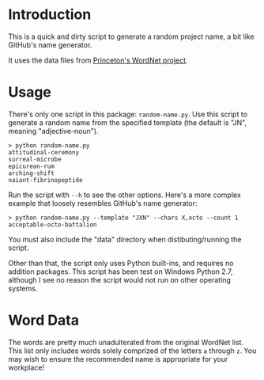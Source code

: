 Introduction
============

This is a quick and dirty script to generate a random project name, a bit like
GitHub's name generator.

It uses the data files from [Princeton's WordNet project](http://wordnet.princeton.edu/wordnet/download/current-version/).

Usage
=====

There's only one script in this package: `random-name.py`.  Use this script to
generate a random name from the specified template (the default is "JN", meaning
"adjective-noun").

    > python random-name.py
    attitudinal-ceremony
    surreal-microbe
    epicurean-rum
    arching-shift
    naiant-fibrinopeptide

Run the script with `--h` to see the other options.  Here's a more complex
example that loosely resembles GitHub's name generator:

    > python random-name.py --template "JXN" --chars X,octo --count 1
    acceptable-octo-battalion

You must also include the "data" directory when distibuting/running the script.

Other than that, the script only uses Python built-ins, and requires no addition
packages.  This script has been test on Windows Python 2.7, although I see no
reason the script would not run on other operating systems.

Word Data
=========

The words are pretty much unadulterated from the original WordNet list.  This
list only includes words solely comprized of the letters `a` through `z`.  You
may wish to ensure the recommended name is appropriate for your workplace!
